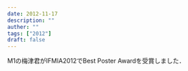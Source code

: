 ```yaml
---
date: 2012-11-17
description: ""
auther: ""
tags: ["2012"]
draft: false
---
```

M1の梅津君がIFMIA2012でBest Poster Awardを受賞しました．
